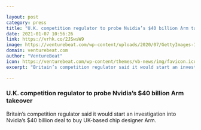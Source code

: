 ```yaml
---

layout: post
category: press
title: "U.K. competition regulator to probe Nvidia’s $40 billion Arm takeover"
date: 2021-01-07 10:56:26
link: https://vrhk.co/2JSwsW9
image: https://venturebeat.com/wp-content/uploads/2020/07/GettyImages-1208744151.jpg?w=1200&strip=all
domain: venturebeat.com
author: "VentureBeat"
icon: https://venturebeat.com/wp-content/themes/vb-news/img/favicon.ico
excerpt: "Britain’s competition regulator said it would start an investigation into Nvidia’s $40 billion deal to buy UK-based chip designer Arm."

---
```


### U.K. competition regulator to probe Nvidia’s $40 billion Arm takeover

Britain’s competition regulator said it would start an investigation into Nvidia’s $40 billion deal to buy UK-based chip designer Arm.